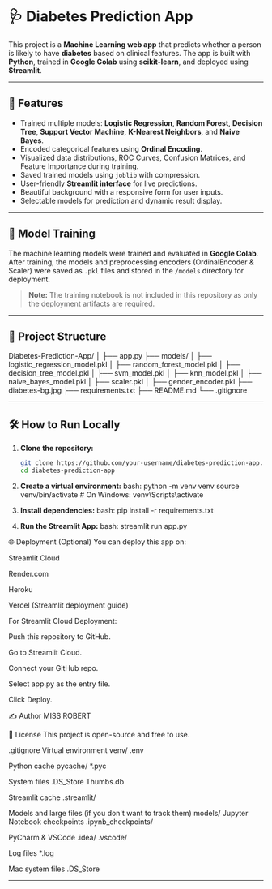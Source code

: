 # 🩺 Diabetes Prediction App

This project is a **Machine Learning web app** that predicts whether a person is likely to have **diabetes** based on clinical features. The app is built with **Python**, trained in **Google Colab** using **scikit-learn**, and deployed using **Streamlit**.

---

## 🚀 Features
- Trained multiple models: **Logistic Regression**, **Random Forest**, **Decision Tree**, **Support Vector Machine**, **K-Nearest Neighbors**, and **Naive Bayes**.
- Encoded categorical features using **Ordinal Encoding**.
- Visualized data distributions, ROC Curves, Confusion Matrices, and Feature Importance during training.
- Saved trained models using `joblib` with compression.
- User-friendly **Streamlit interface** for live predictions.
- Beautiful background with a responsive form for user inputs.
- Selectable models for prediction and dynamic result display.

---

## 📓 Model Training
The machine learning models were trained and evaluated in **Google Colab**. After training, the models and preprocessing encoders (OrdinalEncoder & Scaler) were saved as `.pkl` files and stored in the `/models` directory for deployment.  
> **Note:** The training notebook is not included in this repository as only the deployment artifacts are required.

---

## 📂 Project Structure
Diabetes-Prediction-App/
│
├── app.py
├── models/
│ ├── logistic_regression_model.pkl
│ ├── random_forest_model.pkl
│ ├── decision_tree_model.pkl
│ ├── svm_model.pkl
│ ├── knn_model.pkl
│ ├── naive_bayes_model.pkl
│ ├── scaler.pkl
│
├── gender_encoder.pkl
├── diabetes-bg.jpg
├── requirements.txt
├── README.md
└── .gitignore


---

## 🛠️ How to Run Locally
1. **Clone the repository:**
   ```bash
   git clone https://github.com/your-username/diabetes-prediction-app.git
   cd diabetes-prediction-app

2. **Create a virtual environment:**
bash:
python -m venv venv
source venv/bin/activate  # On Windows: venv\Scripts\activate

3. **Install dependencies:**
bash:
pip install -r requirements.txt

4. **Run the Streamlit App:**
bash:
streamlit run app.py

🌐 Deployment (Optional)
You can deploy this app on:

Streamlit Cloud

Render.com

Heroku

Vercel (Streamlit deployment guide)

For Streamlit Cloud Deployment:

Push this repository to GitHub.

Go to Streamlit Cloud.

Connect your GitHub repo.

Select app.py as the entry file.

Click Deploy.

✍️ Author
MISS ROBERT

📝 License
This project is open-source and free to use.

.gitignore
Virtual environment
venv/
.env

Python cache
pycache/
*.pyc

System files
.DS_Store
Thumbs.db

Streamlit cache
.streamlit/

Models and large files (if you don't want to track them)
models/
Jupyter Notebook checkpoints
.ipynb_checkpoints/

PyCharm & VSCode
.idea/
.vscode/

Log files
*.log

Mac system files
.DS_Store

---